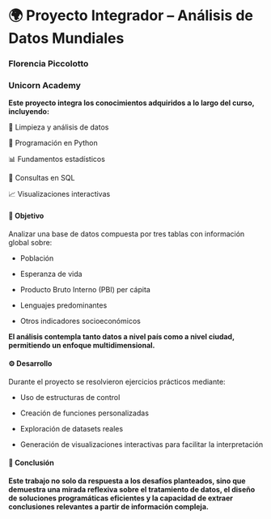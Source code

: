 # __🌍 Proyecto Integrador – Análisis de Datos Mundiales__
### __Florencia Piccolotto__
### __Unicorn Academy__

__Este proyecto integra los conocimientos adquiridos a lo largo del curso, incluyendo:__

🧹 Limpieza y análisis de datos

🐍 Programación en Python

📊 Fundamentos estadísticos

🧠 Consultas en SQL

📈 Visualizaciones interactivas

#### __🎯 Objetivo__

Analizar una base de datos compuesta por tres tablas con información global sobre:

* Población

* Esperanza de vida

* Producto Bruto Interno (PBI) per cápita

* Lenguajes predominantes

* Otros indicadores socioeconómicos

__El análisis contempla tanto datos a nivel país como a nivel ciudad, permitiendo un enfoque multidimensional.__

#### __⚙️ Desarrollo__

Durante el proyecto se resolvieron ejercicios prácticos mediante:

* Uso de estructuras de control

* Creación de funciones personalizadas

* Exploración de datasets reales

* Generación de visualizaciones interactivas para facilitar la interpretación

#### __🧠 Conclusión__

__Este trabajo no solo da respuesta a los desafíos planteados, sino que demuestra una mirada reflexiva sobre el tratamiento de datos, el diseño de soluciones programáticas eficientes y la capacidad de extraer conclusiones relevantes a partir de información compleja.__
